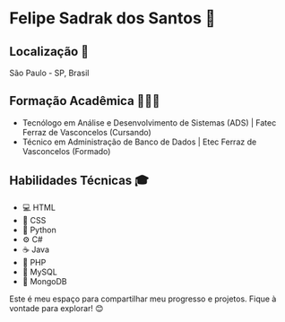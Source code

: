 # Felipe Sadrak dos Santos 👋

## Localização 📍
São Paulo - SP, Brasil

## Formação Acadêmica 👨🏽‍💻
- Tecnólogo em Análise e Desenvolvimento de Sistemas (ADS) | Fatec Ferraz de Vasconcelos (Cursando)
- Técnico em Administração de Banco de Dados | Etec Ferraz de Vasconcelos (Formado)

## Habilidades Técnicas 🎓
- :computer: HTML
- :art: CSS
- :snake: Python
- :gear: C#
- :coffee: Java
- :elephant: PHP
- :floppy_disk: MySQL
- :deciduous_tree: MongoDB

Este é meu espaço para compartilhar meu progresso e projetos. Fique à vontade para explorar! 😊
